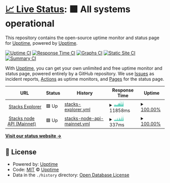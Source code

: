 # [📈 Live Status](https://upptime.github.io/upptime): <!--live status--> **🟩 All systems operational**

This repository contains the open-source uptime monitor and status page for [Upptime](https://upptime.js.org), powered by [Upptime](https://github.com/upptime/upptime).

[![Uptime CI](https://github.com/upptime/upptime/workflows/Uptime%20CI/badge.svg)](https://github.com/upptime/upptime/actions?query=workflow%3A%22Uptime+CI%22)
[![Response Time CI](https://github.com/upptime/upptime/workflows/Response%20Time%20CI/badge.svg)](https://github.com/upptime/upptime/actions?query=workflow%3A%22Response+Time+CI%22)
[![Graphs CI](https://github.com/upptime/upptime/workflows/Graphs%20CI/badge.svg)](https://github.com/upptime/upptime/actions?query=workflow%3A%22Graphs+CI%22)
[![Static Site CI](https://github.com/upptime/upptime/workflows/Static%20Site%20CI/badge.svg)](https://github.com/upptime/upptime/actions?query=workflow%3A%22Static+Site+CI%22)
[![Summary CI](https://github.com/upptime/upptime/workflows/Summary%20CI/badge.svg)](https://github.com/upptime/upptime/actions?query=workflow%3A%22Summary+CI%22)

With [Upptime](https://upptime.js.org), you can get your own unlimited and free uptime monitor and status page, powered entirely by a GitHub repository. We use [Issues](https://github.com/upptime/upptime/issues) as incident reports, [Actions](https://github.com/upptime/upptime/actions) as uptime monitors, and [Pages](https://upptime.github.io/upptime) for the status page.

<!--start: status pages-->
<!-- This summary is generated by Upptime (https://github.com/upptime/upptime) -->
<!-- Do not edit this manually, your changes will be overwritten -->
<!-- prettier-ignore -->
| URL | Status | History | Response Time | Uptime |
| --- | ------ | ------- | ------------- | ------ |
| <img alt="" src="https://favicons.githubusercontent.com/explorer.stacks.co" height="13"> [Stacks Explorer](https://explorer.stacks.co) | 🟩 Up | [stacks-explorer.yml](https://github.com/aulneau/stacks-status/commits/master/history/stacks-explorer.yml) | <details><summary><img alt="Response time graph" src="./graphs/stacks-explorer/response-time-week.png" height="20"> 11858ms</summary><br><a href="https://upptime.github.io/upptime/history/stacks-explorer"><img alt="Response time 11858" src="https://img.shields.io/endpoint?url=https%3A%2F%2Fraw.githubusercontent.com%2Faulneau%2Fstacks-status%2Fmaster%2Fapi%2Fstacks-explorer%2Fresponse-time.json"></a><br><a href="https://upptime.github.io/upptime/history/stacks-explorer"><img alt="24-hour response time 11858" src="https://img.shields.io/endpoint?url=https%3A%2F%2Fraw.githubusercontent.com%2Faulneau%2Fstacks-status%2Fmaster%2Fapi%2Fstacks-explorer%2Fresponse-time-day.json"></a><br><a href="https://upptime.github.io/upptime/history/stacks-explorer"><img alt="7-day response time 11858" src="https://img.shields.io/endpoint?url=https%3A%2F%2Fraw.githubusercontent.com%2Faulneau%2Fstacks-status%2Fmaster%2Fapi%2Fstacks-explorer%2Fresponse-time-week.json"></a><br><a href="https://upptime.github.io/upptime/history/stacks-explorer"><img alt="30-day response time 11858" src="https://img.shields.io/endpoint?url=https%3A%2F%2Fraw.githubusercontent.com%2Faulneau%2Fstacks-status%2Fmaster%2Fapi%2Fstacks-explorer%2Fresponse-time-month.json"></a><br><a href="https://upptime.github.io/upptime/history/stacks-explorer"><img alt="1-year response time 11858" src="https://img.shields.io/endpoint?url=https%3A%2F%2Fraw.githubusercontent.com%2Faulneau%2Fstacks-status%2Fmaster%2Fapi%2Fstacks-explorer%2Fresponse-time-year.json"></a></details> | <details><summary><a href="https://upptime.github.io/upptime/history/stacks-explorer">100.00%</a></summary><a href="https://upptime.github.io/upptime/history/stacks-explorer"><img alt="All-time uptime 100.00%" src="https://img.shields.io/endpoint?url=https%3A%2F%2Fraw.githubusercontent.com%2Faulneau%2Fstacks-status%2Fmaster%2Fapi%2Fstacks-explorer%2Fuptime.json"></a><br><a href="https://upptime.github.io/upptime/history/stacks-explorer"><img alt="24-hour uptime 100.00%" src="https://img.shields.io/endpoint?url=https%3A%2F%2Fraw.githubusercontent.com%2Faulneau%2Fstacks-status%2Fmaster%2Fapi%2Fstacks-explorer%2Fuptime-day.json"></a><br><a href="https://upptime.github.io/upptime/history/stacks-explorer"><img alt="7-day uptime 100.00%" src="https://img.shields.io/endpoint?url=https%3A%2F%2Fraw.githubusercontent.com%2Faulneau%2Fstacks-status%2Fmaster%2Fapi%2Fstacks-explorer%2Fuptime-week.json"></a><br><a href="https://upptime.github.io/upptime/history/stacks-explorer"><img alt="30-day uptime 100.00%" src="https://img.shields.io/endpoint?url=https%3A%2F%2Fraw.githubusercontent.com%2Faulneau%2Fstacks-status%2Fmaster%2Fapi%2Fstacks-explorer%2Fuptime-month.json"></a><br><a href="https://upptime.github.io/upptime/history/stacks-explorer"><img alt="1-year uptime 100.00%" src="https://img.shields.io/endpoint?url=https%3A%2F%2Fraw.githubusercontent.com%2Faulneau%2Fstacks-status%2Fmaster%2Fapi%2Fstacks-explorer%2Fuptime-year.json"></a></details>
| <img alt="" src="https://favicons.githubusercontent.com/stacks-node-api.stacks.co" height="13"> [Stacks node API (Mainnet)](https://stacks-node-api.stacks.co) | 🟩 Up | [stacks-node-api-mainnet.yml](https://github.com/aulneau/stacks-status/commits/master/history/stacks-node-api-mainnet.yml) | <details><summary><img alt="Response time graph" src="./graphs/stacks-node-api-mainnet/response-time-week.png" height="20"> 337ms</summary><br><a href="https://upptime.github.io/upptime/history/stacks-node-api-mainnet"><img alt="Response time 337" src="https://img.shields.io/endpoint?url=https%3A%2F%2Fraw.githubusercontent.com%2Faulneau%2Fstacks-status%2Fmaster%2Fapi%2Fstacks-node-api-mainnet%2Fresponse-time.json"></a><br><a href="https://upptime.github.io/upptime/history/stacks-node-api-mainnet"><img alt="24-hour response time 337" src="https://img.shields.io/endpoint?url=https%3A%2F%2Fraw.githubusercontent.com%2Faulneau%2Fstacks-status%2Fmaster%2Fapi%2Fstacks-node-api-mainnet%2Fresponse-time-day.json"></a><br><a href="https://upptime.github.io/upptime/history/stacks-node-api-mainnet"><img alt="7-day response time 337" src="https://img.shields.io/endpoint?url=https%3A%2F%2Fraw.githubusercontent.com%2Faulneau%2Fstacks-status%2Fmaster%2Fapi%2Fstacks-node-api-mainnet%2Fresponse-time-week.json"></a><br><a href="https://upptime.github.io/upptime/history/stacks-node-api-mainnet"><img alt="30-day response time 337" src="https://img.shields.io/endpoint?url=https%3A%2F%2Fraw.githubusercontent.com%2Faulneau%2Fstacks-status%2Fmaster%2Fapi%2Fstacks-node-api-mainnet%2Fresponse-time-month.json"></a><br><a href="https://upptime.github.io/upptime/history/stacks-node-api-mainnet"><img alt="1-year response time 337" src="https://img.shields.io/endpoint?url=https%3A%2F%2Fraw.githubusercontent.com%2Faulneau%2Fstacks-status%2Fmaster%2Fapi%2Fstacks-node-api-mainnet%2Fresponse-time-year.json"></a></details> | <details><summary><a href="https://upptime.github.io/upptime/history/stacks-node-api-mainnet">100.00%</a></summary><a href="https://upptime.github.io/upptime/history/stacks-node-api-mainnet"><img alt="All-time uptime 100.00%" src="https://img.shields.io/endpoint?url=https%3A%2F%2Fraw.githubusercontent.com%2Faulneau%2Fstacks-status%2Fmaster%2Fapi%2Fstacks-node-api-mainnet%2Fuptime.json"></a><br><a href="https://upptime.github.io/upptime/history/stacks-node-api-mainnet"><img alt="24-hour uptime 100.00%" src="https://img.shields.io/endpoint?url=https%3A%2F%2Fraw.githubusercontent.com%2Faulneau%2Fstacks-status%2Fmaster%2Fapi%2Fstacks-node-api-mainnet%2Fuptime-day.json"></a><br><a href="https://upptime.github.io/upptime/history/stacks-node-api-mainnet"><img alt="7-day uptime 100.00%" src="https://img.shields.io/endpoint?url=https%3A%2F%2Fraw.githubusercontent.com%2Faulneau%2Fstacks-status%2Fmaster%2Fapi%2Fstacks-node-api-mainnet%2Fuptime-week.json"></a><br><a href="https://upptime.github.io/upptime/history/stacks-node-api-mainnet"><img alt="30-day uptime 100.00%" src="https://img.shields.io/endpoint?url=https%3A%2F%2Fraw.githubusercontent.com%2Faulneau%2Fstacks-status%2Fmaster%2Fapi%2Fstacks-node-api-mainnet%2Fuptime-month.json"></a><br><a href="https://upptime.github.io/upptime/history/stacks-node-api-mainnet"><img alt="1-year uptime 100.00%" src="https://img.shields.io/endpoint?url=https%3A%2F%2Fraw.githubusercontent.com%2Faulneau%2Fstacks-status%2Fmaster%2Fapi%2Fstacks-node-api-mainnet%2Fuptime-year.json"></a></details>

<!--end: status pages-->

[**Visit our status website →**](https://upptime.github.io/upptime)

## 📄 License

- Powered by: [Upptime](https://github.com/upptime/upptime)
- Code: [MIT](./LICENSE) © [Upptime](https://upptime.js.org)
- Data in the `./history` directory: [Open Database License](https://opendatacommons.org/licenses/odbl/1-0/)
